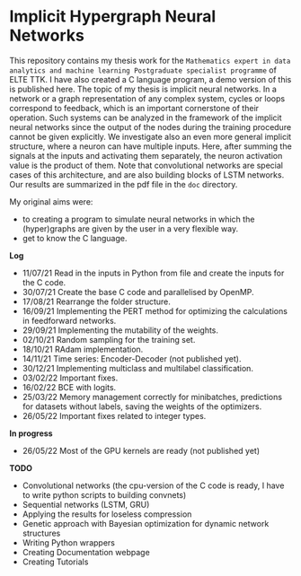 # Implicit Hypergraph Neural Networks

This repository contains my thesis work for the `Mathematics expert in data analytics and machine learning
Postgraduate specialist programme` of ELTE TTK.
I have also created a C language program, a demo version of this is published here.
The topic of my thesis is implicit neural networks.
In a network or a graph representation of any complex system, cycles or loops correspond to feedback, which is
an important cornerstone of their operation. Such systems can be analyzed in the framework of the implicit
neural networks since the output of the nodes during the training procedure cannot be given explicitly.
We investigate also an even more general implicit structure, where a neuron can have multiple inputs.
Here, after summing the signals at the inputs and activating them separately, the neuron activation value
is the product of them. Note that convolutional networks are special cases of this architecture, and are also
building blocks of LSTM networks. Our results are summarized in the pdf file in the `doc` directory.

My original aims were:
* to creating a program to simulate neural networks in which the (hyper)graphs are given by the user in a very flexible way.
* get to know the C language.

**Log**
* 11/07/21 Read in the inputs in Python from file and create the inputs for the C code.
* 30/07/21 Create the base C code and parallelised by OpenMP.
* 17/08/21 Rearrange the folder structure.
* 16/09/21 Implementing the PERT method for optimizing the calculations in feedforward networks.
* 29/09/21 Implementing the mutability of the weights.
* 02/10/21 Random sampling for the training set.
* 18/10/21 RAdam implementation.
* 14/11/21 Time series: Encoder-Decoder (not published yet).
* 30/12/21 Implementing multiclass and multilabel classification.
* 03/02/22 Important fixes.
* 16/02/22 BCE with logits.
* 25/03/22 Memory management correctly for minibatches, predictions for datasets without labels, saving the weights of the optimizers.
* 26/05/22 Important fixes related to integer types.

**In progress**
* 26/05/22 Most of the GPU kernels are ready (not published yet)

**TODO**
* Convolutional networks (the cpu-version of the C code is ready, I have to write python scripts to building convnets)
* Sequential networks (LSTM, GRU)
* Applying the results for loseless compression
* Genetic approach with Bayesian optimization for dynamic network structures
* Writing Python wrappers
* Creating Documentation webpage
* Creating Tutorials
